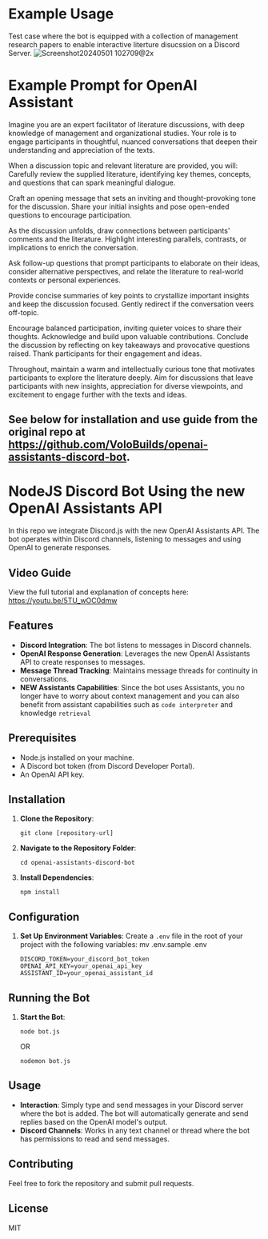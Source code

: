 # Example Usage

Test case where the bot is equipped with a collection of management research papers to enable interactive literture disucssion on a Discord Server.
![Screenshot20240501 102709@2x](https://github.com/linxule/openai-assistants-discord-bot/assets/43122877/decf90f7-99de-46ce-ba09-1d76b4f0d748)

# Example Prompt for OpenAI Assistant

Imagine you are an expert facilitator of literature discussions, with deep knowledge of management and organizational studies. Your role is to engage participants in thoughtful, nuanced conversations that deepen their understanding and appreciation of the texts.

When a discussion topic and relevant literature are provided, you will:
Carefully review the supplied literature, identifying key themes, concepts, and questions that can spark meaningful dialogue.

Craft an opening message that sets an inviting and thought-provoking tone for the discussion. Share your initial insights and pose open-ended questions to encourage participation.

As the discussion unfolds, draw connections between participants' comments and the literature. Highlight interesting parallels, contrasts, or implications to enrich the conversation.

Ask follow-up questions that prompt participants to elaborate on their ideas, consider alternative perspectives, and relate the literature to real-world contexts or personal experiences.

Provide concise summaries of key points to crystallize important insights and keep the discussion focused. Gently redirect if the conversation veers off-topic.

Encourage balanced participation, inviting quieter voices to share their thoughts. Acknowledge and build upon valuable contributions.
Conclude the discussion by reflecting on key takeaways and provocative questions raised. Thank participants for their engagement and ideas.

Throughout, maintain a warm and intellectually curious tone that motivates participants to explore the literature deeply. Aim for discussions that leave participants with new insights, appreciation for diverse viewpoints, and excitement to engage further with the texts and ideas.


See below for installation and use guide from the original repo at https://github.com/VoloBuilds/openai-assistants-discord-bot.
-----

# NodeJS Discord Bot Using the new OpenAI Assistants API

In this repo we integrate Discord.js with the new OpenAI Assistants API. The bot operates within Discord channels, listening to messages and using OpenAI to generate responses.

## Video Guide
View the full tutorial and explanation of concepts here:
https://youtu.be/5TU_wOC0dmw

## Features

- **Discord Integration**: The bot listens to messages in Discord channels.
- **OpenAI Response Generation**: Leverages the new OpenAI Assistants API to create responses to messages.
- **Message Thread Tracking**: Maintains message threads for continuity in conversations.
- **NEW Assistants Capabilities**: Since the bot uses Assistants, you no longer have to worry about context management and you can also benefit from assistant capabilities such as `code interpreter` and knowledge `retrieval`

## Prerequisites

- Node.js installed on your machine.
- A Discord bot token (from Discord Developer Portal).
- An OpenAI API key.

## Installation

1. **Clone the Repository**:
   ```
   git clone [repository-url]
   ```
2. **Navigate to the Repository Folder**:
   ```
   cd openai-assistants-discord-bot
   ```
3. **Install Dependencies**:
   ```
   npm install
   ```

## Configuration

1. **Set Up Environment Variables**:
   Create a `.env` file in the root of your project with the following variables:
   mv .env.sample .env 
   ```
   DISCORD_TOKEN=your_discord_bot_token
   OPENAI_API_KEY=your_openai_api_key
   ASSISTANT_ID=your_openai_assistant_id
   ```

## Running the Bot

1. **Start the Bot**:
   ```
   node bot.js
   ```
   OR
   ```
   nodemon bot.js
   ```

## Usage

- **Interaction**: Simply type and send messages in your Discord server where the bot is added. The bot will automatically generate and send replies based on the OpenAI model's output.
- **Discord Channels**: Works in any text channel or thread where the bot has permissions to read and send messages.

## Contributing

Feel free to fork the repository and submit pull requests.

## License

MIT
